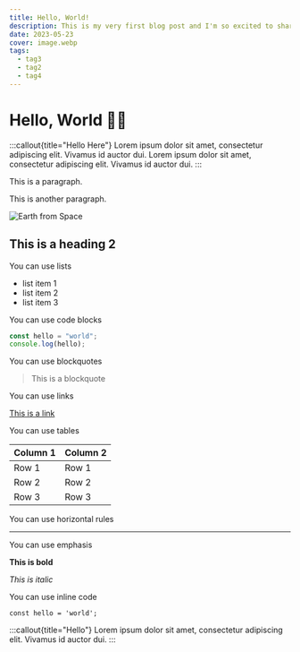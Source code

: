 ```yaml
---
title: Hello, World!
description: This is my very first blog post and I'm so excited to share it with you!
date: 2023-05-23
cover: image.webp
tags:
  - tag3
  - tag2
  - tag4
---
```


# Hello, World 👋🏻

:::callout{title="Hello Here"}
Lorem ipsum dolor sit amet, consectetur adipiscing elit. Vivamus id auctor dui. Lorem ipsum dolor sit amet, consectetur adipiscing elit. Vivamus id auctor dui.
:::

This is a paragraph.

This is another paragraph.

![Earth from Space](/images/image.webp)

## This is a heading 2

You can use lists

- list item 1
- list item 2
- list item 3

You can use code blocks

```js
const hello = "world";
console.log(hello);
```

You can use blockquotes

> This is a blockquote

You can use links

[This is a link](https://www.google.com)

You can use tables

| Column 1 | Column 2 |
| -------- | -------- |
| Row 1    | Row 1    |
| Row 2    | Row 2    |
| Row 3    | Row 3    |

You can use horizontal rules

---

You can use emphasis

**This is bold**

_This is italic_

You can use inline code

`const hello = 'world';`

:::callout{title="Hello"}
Lorem ipsum dolor sit amet, consectetur adipiscing elit. Vivamus id auctor dui.
:::
